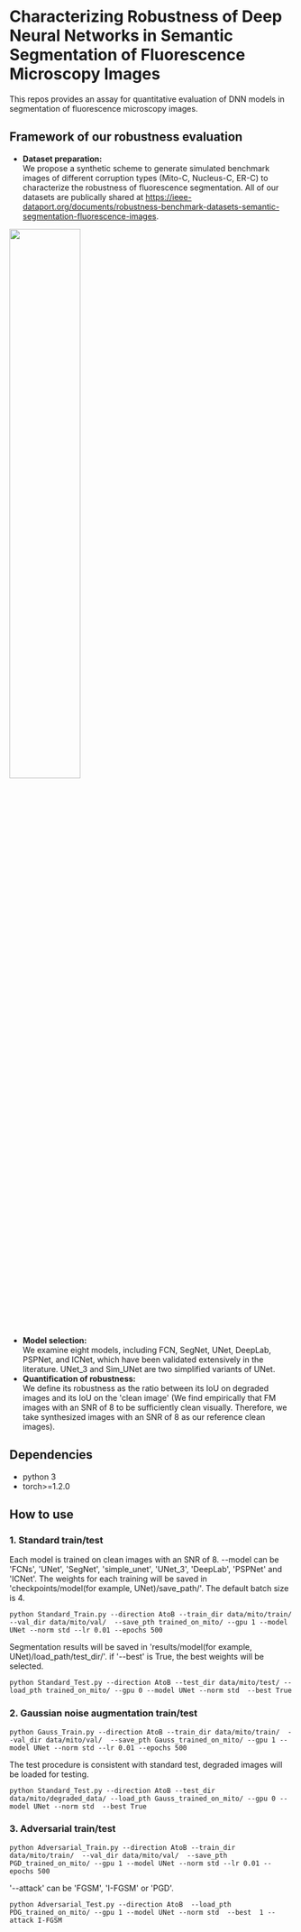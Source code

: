 # Characterizing Robustness of Deep Neural Networks in Semantic Segmentation of Fluorescence Microscopy Images
  This repos provides an assay for quantitative evaluation of DNN models in segmentation of fluorescence microscopy images.
## Framework of our robustness evaluation
- **Dataset preparation:**   
We propose a synthetic scheme to generate simulated benchmark images of different corruption types (Mito-C, Nucleus-C, ER-C) to characterize the robustness of fluorescence segmentation. All of our datasets are publically shared at https://ieee-dataport.org/documents/robustness-benchmark-datasets-semantic-segmentation-fluorescence-images.

<img src="https://user-images.githubusercontent.com/55579451/184861879-3fc0881f-662b-481a-b9a2-d868ec47ff47.png" width="50%">

- **Model selection:**  
We examine eight models, including FCN, SegNet, UNet, DeepLab, PSPNet, and ICNet, which have been validated extensively in the literature. UNet_3 and Sim_UNet are two simplified variants of UNet.
- **Quantification of robustness:**  
We define its robustness as the ratio between its IoU on degraded images and its IoU on the 'clean image' (We find empirically that FM images with an SNR of 8 to be sufficiently clean visually. Therefore, we take synthesized images with an SNR of 8 as our reference clean images).
## Dependencies
  - python 3
  - torch>=1.2.0
## How to use
### 1. Standard train/test
Each model is trained on clean images with an SNR of 8. --model can be 'FCNs', 'UNet', 'SegNet', 'simple_unet', 'UNet_3', 'DeepLab', 'PSPNet' and 'ICNet'. The weights for each training  will be saved in 'checkpoints/model(for example, UNet)/save_path/'. The default batch size is 4.

    python Standard_Train.py --direction AtoB --train_dir data/mito/train/  --val_dir data/mito/val/  --save_pth trained_on_mito/ --gpu 1 --model UNet --norm std --lr 0.01 --epochs 500

Segmentation results  will be saved in 'results/model(for example, UNet)/load_path/test_dir/'. if '--best' is True, the best weights will be selected.

    python Standard_Test.py --direction AtoB --test_dir data/mito/test/ --load_pth trained_on_mito/ --gpu 0 --model UNet --norm std  --best True
### 2. Gaussian noise augmentation train/test
    python Gauss_Train.py --direction AtoB --train_dir data/mito/train/  --val_dir data/mito/val/  --save_pth Gauss_trained_on_mito/ --gpu 1 --model UNet --norm std --lr 0.01 --epochs 500
The test procedure is consistent with standard test, degraded images  will be loaded for testing.

    python Standard_Test.py --direction AtoB --test_dir data/mito/degraded_data/ --load_pth Gauss_trained_on_mito/ --gpu 0 --model UNet --norm std  --best True
### 3. Adversarial train/test
    python Adversarial_Train.py --direction AtoB --train_dir data/mito/train/  --val_dir data/mito/val/  --save_pth PGD_trained_on_mito/ --gpu 1 --model UNet --norm std --lr 0.01 --epochs 500
'--attack' can be 'FGSM', 'I-FGSM' or 'PGD'.

    python Adversarial_Test.py --direction AtoB  --load_pth PDG_trained_on_mito/ --gpu 1 --model UNet --norm std  --best  1 --attack I-FGSM
